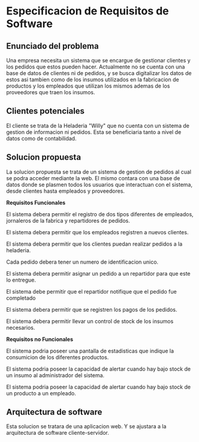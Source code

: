 # Especificacion de Requisitos de Software

## Enunciado del problema

Una empresa necesita un sistema que se encargue de gestionar clientes y los pedidos que estos pueden hacer. Actualmente no se cuenta con una base de datos de clientes ni de pedidos, y se busca digitalizar los datos de estos asi tambien como de los insumos utilizados en la fabricacion de productos y los empleados que utilizan los mismos ademas de los proveedores que traen los insumos.

## Clientes potenciales

El cliente se trata de la Heladeria "Willy" que no cuenta con un sistema de gestion de informacion ni pedidos. Esta se beneficiaria tanto a nivel de datos como de contabilidad.

## Solucion propuesta

La solucion propuesta se trata de un sistema de gestion de pedidos al cual se podra acceder mediante la web. El mismo contara con una base de datos donde se plasmen todos los usuarios que interactuan con el sistema, desde clientes hasta empleados y proveedores.

**Requisitos Funcionales**

El sistema debera permitir el registro de dos tipos diferentes de empleados, jornaleros de la fabrica y repartidores de pedidos.

El sistema debera permitir que los empleados registren a nuevos clientes.

El sistema debera permitir que los clientes puedan realizar pedidos a la heladeria.

Cada pedido debera tener un numero de identificacion unico.

El sistema debera permitir asignar un pedido a un repartidor para que este lo entregue.

El sistema debe permitir que el repartidor notifique que el pedido fue completado

El sistema debera permitir que se registren los pagos de los pedidos.

El sistema debera permitir llevar un control de stock de los insumos necesarios.


**Requisitos no Funcionales**

El sistema podria poseer una pantalla de estadisticas que indique la consumicion de los diferentes productos.

El sistema podria poseer la capacidad de alertar cuando hay bajo stock de un insumo al administrador del sistema.

El sistema podria poseer la capacidad de alertar cuando hay bajo stock de un producto a un empleado.

## Arquitectura de software

Esta solucion se tratara de una aplicacion web. Y se ajustara a la arquitectura de software cliente-servidor.
